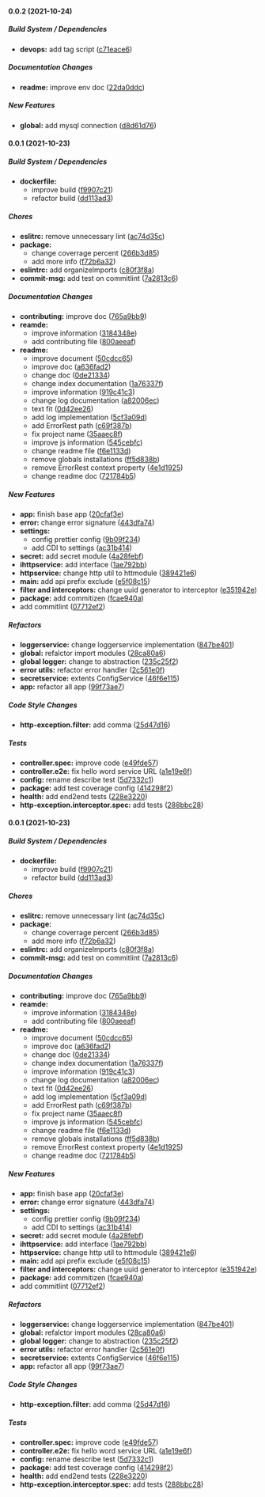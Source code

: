 #### 0.0.2 (2021-10-24)

##### Build System / Dependencies

* **devops:**  add tag script ([c71eace6](https://github.com/mikemajesty/nestjs-boilerplat/commit/c71eace69c42286f9b22e4a5fa361be7acb46554))

##### Documentation Changes

* **readme:**  improve env doc ([22da0ddc](https://github.com/mikemajesty/nestjs-boilerplat/commit/22da0ddc4029945a1dc2bcad5f61dd0dcb59ff0f))

##### New Features

* **global:**  add mysql connection ([d8d61d76](https://github.com/mikemajesty/nestjs-boilerplat/commit/d8d61d76ef10eb711afbcd5035b00da2f5273b2a))

#### 0.0.1 (2021-10-23)

##### Build System / Dependencies

* **dockerfile:**
  *  improve build ([f9907c21](https://github.com/mikemajesty/nestjs-boilerplat/commit/f9907c21411d4415534031eac33c2579c9a252f0))
  *  refactor build ([dd113ad3](https://github.com/mikemajesty/nestjs-boilerplat/commit/dd113ad3e53cd94e76a09b5053a1fd8860d785da))

##### Chores

* **eslitrc:**  remove unnecessary lint ([ac74d35c](https://github.com/mikemajesty/nestjs-boilerplat/commit/ac74d35c32d218767e4e893feb6179e06051ac5d))
* **package:**
  *  change coverrage percent ([266b3d85](https://github.com/mikemajesty/nestjs-boilerplat/commit/266b3d850548847e06cb152267ce6f82c6671211))
  *  add more info ([f72b6a32](https://github.com/mikemajesty/nestjs-boilerplat/commit/f72b6a32e127d9f5979505f0ba00dec5a3e4bf8e))
* **eslintrc:**  add organizeImports ([c80f3f8a](https://github.com/mikemajesty/nestjs-boilerplat/commit/c80f3f8a8e0ec82e0433e86153cdaa3dfb5d25dc))
* **commit-msg:**  add test on commitlint ([7a2813c6](https://github.com/mikemajesty/nestjs-boilerplat/commit/7a2813c67c72dcae803826d33c2d7054914332b7))

##### Documentation Changes

* **contributing:**  improve doc ([765a9bb9](https://github.com/mikemajesty/nestjs-boilerplat/commit/765a9bb9a5b5c906ffab74d7ac290c06613806fd))
* **reamde:**
  *  improve information ([3184348e](https://github.com/mikemajesty/nestjs-boilerplat/commit/3184348e16407bafec023b592b184b7fe259329f))
  *  add contributing file ([800aeeaf](https://github.com/mikemajesty/nestjs-boilerplat/commit/800aeeaf4c37c8fff50c57ec26817cb5af3ad9d2))
* **readme:**
  *  improve document ([50cdcc65](https://github.com/mikemajesty/nestjs-boilerplat/commit/50cdcc65041b3af5f92e96f332468e7aa61ede8d))
  *  improve doc ([a636fad2](https://github.com/mikemajesty/nestjs-boilerplat/commit/a636fad286224d5488457f1ebb7972f52c783fe1))
  *  change doc ([0de21334](https://github.com/mikemajesty/nestjs-boilerplat/commit/0de2133441fc8baaeb48fb54a0e960f2e3cd4fc3))
  *  change index documentation ([1a76337f](https://github.com/mikemajesty/nestjs-boilerplat/commit/1a76337fc5ba22f72c1fc14cde8273e3ad80714a))
  *  improve information ([919c41c3](https://github.com/mikemajesty/nestjs-boilerplat/commit/919c41c3d10b91b9c59e95958654c4a0ab8b92b1))
  *  change log documentation ([a82006ec](https://github.com/mikemajesty/nestjs-boilerplat/commit/a82006ec2903f7d3bddf62e6bc0c46523da09ae8))
  *  text fit ([0d42ee26](https://github.com/mikemajesty/nestjs-boilerplat/commit/0d42ee261c8697e97d8d682d9771707a53b925f3))
  *  add log implementation ([5cf3a09d](https://github.com/mikemajesty/nestjs-boilerplat/commit/5cf3a09d2b179984a0766b7e05a946a8687dfa31))
  *  add ErrorRest path ([c69f387b](https://github.com/mikemajesty/nestjs-boilerplat/commit/c69f387b990d25b9c4949c1886d1a0ed22f061de))
  *  fix project name ([35aaec8f](https://github.com/mikemajesty/nestjs-boilerplat/commit/35aaec8f6a4c6f252817f932d458ebbc54f87b7b))
  *  improve js information ([545cebfc](https://github.com/mikemajesty/nestjs-boilerplat/commit/545cebfcd40115bf4fdd812c8f40bd62cd8f8661))
  *  change readme file ([f6e1133d](https://github.com/mikemajesty/nestjs-boilerplat/commit/f6e1133d20c37e057cab7d7b527d6e9615473d11))
  *  remove globals installations ([ff5d838b](https://github.com/mikemajesty/nestjs-boilerplat/commit/ff5d838ba52c8e291c16d895562af78d31a19f23))
  *  remove ErrorRest context property ([4e1d1925](https://github.com/mikemajesty/nestjs-boilerplat/commit/4e1d1925b1dd100307a374b4684b4453c5e66166))
  *  change readme doc ([721784b5](https://github.com/mikemajesty/nestjs-boilerplat/commit/721784b572c4d415e51ad0536584214dcb8968af))

##### New Features

* **app:**  finish base app ([20cfaf3e](https://github.com/mikemajesty/nestjs-boilerplat/commit/20cfaf3efcdb61fce6e24e2163371f068b8921cb))
* **error:**  change error signature ([443dfa74](https://github.com/mikemajesty/nestjs-boilerplat/commit/443dfa746795b4ee6d2ac0a350459e3e3cf1bbe1))
* **settings:**
  *  config prettier config ([9b09f234](https://github.com/mikemajesty/nestjs-boilerplat/commit/9b09f2341974a4c06e72f50e27ea70ac65753a8d))
  *  add CDI to settings ([ac31b414](https://github.com/mikemajesty/nestjs-boilerplat/commit/ac31b4144fd7145d6e60bde9558a070571861d76))
* **secret:**  add secret module ([4a28febf](https://github.com/mikemajesty/nestjs-boilerplat/commit/4a28febf689145ec89b13215c7f6a3383b3d3fcd))
* **ihttpservice:**  add interface ([1ae792bb](https://github.com/mikemajesty/nestjs-boilerplat/commit/1ae792bb24ac49eafb910695e4447848a91eb908))
* **httpservice:**  change http util to httmodule ([389421e6](https://github.com/mikemajesty/nestjs-boilerplat/commit/389421e6235c98b1e91dfa0ed68e4f9cd3e58456))
* **main:**  add api prefix exclude ([e5f08c15](https://github.com/mikemajesty/nestjs-boilerplat/commit/e5f08c15fe293147ea7241ae8791507dd37317d3))
* **filter and interceptors:**  change uuid generator to interceptor ([e351942e](https://github.com/mikemajesty/nestjs-boilerplat/commit/e351942e4a9a55d10e70590ce4eec85a17713f2d))
* **package:**  add commitizen ([fcae940a](https://github.com/mikemajesty/nestjs-boilerplat/commit/fcae940a9f0f982266dd1cd94e2e2d78463f8573))
*  add commitlint ([07712ef2](https://github.com/mikemajesty/nestjs-boilerplat/commit/07712ef2a0a9411242155adcd913d341a5ee8f1b))

##### Refactors

* **loggerservice:**  change loggerservice implementation ([847be401](https://github.com/mikemajesty/nestjs-boilerplat/commit/847be40112ec7c30e4fd8226ef8d6746020e33c0))
* **global:**  refalctor import modules ([28ca80a6](https://github.com/mikemajesty/nestjs-boilerplat/commit/28ca80a685bcbb9b136a522f45184d6654de1e02))
* **global logger:**  change to abstraction ([235c25f2](https://github.com/mikemajesty/nestjs-boilerplat/commit/235c25f23f3463204e955fdaa709060459676a73))
* **error utils:**  refactor error handler ([2c561e0f](https://github.com/mikemajesty/nestjs-boilerplat/commit/2c561e0fae81231c7de39f509a8c05dde97b1097))
* **secretservice:**  extents ConfigService ([46f6e115](https://github.com/mikemajesty/nestjs-boilerplat/commit/46f6e11581ce45500a4f2df046007195b7e062a1))
* **app:**  refactor all app ([99f73ae7](https://github.com/mikemajesty/nestjs-boilerplat/commit/99f73ae79b0b1b54fedfe87b1e2c3930e5604729))

##### Code Style Changes

* **http-exception.filter:**  add comma ([25d47d16](https://github.com/mikemajesty/nestjs-boilerplat/commit/25d47d16773b22e6d97e36ecae06c54c04bea09f))

##### Tests

* **controller.spec:**  improve code ([e49fde57](https://github.com/mikemajesty/nestjs-boilerplat/commit/e49fde574d96d83c7b6acfdac804c77ea9a92157))
* **controller.e2e:**  fix hello word service URL ([a1e19e6f](https://github.com/mikemajesty/nestjs-boilerplat/commit/a1e19e6f762090eea372e4a47e59d85224af3ce2))
* **config:**  rename describe test ([5d7332c1](https://github.com/mikemajesty/nestjs-boilerplat/commit/5d7332c1292544ad64ea17ace9fa3c547fc52daa))
* **package:**  add test coverage config ([414298f2](https://github.com/mikemajesty/nestjs-boilerplat/commit/414298f22c7e2ad4402a3e0dfbc52180fa56595a))
* **health:**  add end2end tests ([228e3220](https://github.com/mikemajesty/nestjs-boilerplat/commit/228e322041d11b4ae3196ae6f7458f4905b15d15))
* **http-exception.interceptor.spec:**  add tests ([288bbc28](https://github.com/mikemajesty/nestjs-boilerplat/commit/288bbc2853de9f81ba77eea44f2ad22b95ac92a8))

#### 0.0.1 (2021-10-23)

##### Build System / Dependencies

* **dockerfile:**
  *  improve build ([f9907c21](https://github.com/mikemajesty/nestjs-boilerplat/commit/f9907c21411d4415534031eac33c2579c9a252f0))
  *  refactor build ([dd113ad3](https://github.com/mikemajesty/nestjs-boilerplat/commit/dd113ad3e53cd94e76a09b5053a1fd8860d785da))

##### Chores

* **eslitrc:**  remove unnecessary lint ([ac74d35c](https://github.com/mikemajesty/nestjs-boilerplat/commit/ac74d35c32d218767e4e893feb6179e06051ac5d))
* **package:**
  *  change coverrage percent ([266b3d85](https://github.com/mikemajesty/nestjs-boilerplat/commit/266b3d850548847e06cb152267ce6f82c6671211))
  *  add more info ([f72b6a32](https://github.com/mikemajesty/nestjs-boilerplat/commit/f72b6a32e127d9f5979505f0ba00dec5a3e4bf8e))
* **eslintrc:**  add organizeImports ([c80f3f8a](https://github.com/mikemajesty/nestjs-boilerplat/commit/c80f3f8a8e0ec82e0433e86153cdaa3dfb5d25dc))
* **commit-msg:**  add test on commitlint ([7a2813c6](https://github.com/mikemajesty/nestjs-boilerplat/commit/7a2813c67c72dcae803826d33c2d7054914332b7))

##### Documentation Changes

* **contributing:**  improve doc ([765a9bb9](https://github.com/mikemajesty/nestjs-boilerplat/commit/765a9bb9a5b5c906ffab74d7ac290c06613806fd))
* **reamde:**
  *  improve information ([3184348e](https://github.com/mikemajesty/nestjs-boilerplat/commit/3184348e16407bafec023b592b184b7fe259329f))
  *  add contributing file ([800aeeaf](https://github.com/mikemajesty/nestjs-boilerplat/commit/800aeeaf4c37c8fff50c57ec26817cb5af3ad9d2))
* **readme:**
  *  improve document ([50cdcc65](https://github.com/mikemajesty/nestjs-boilerplat/commit/50cdcc65041b3af5f92e96f332468e7aa61ede8d))
  *  improve doc ([a636fad2](https://github.com/mikemajesty/nestjs-boilerplat/commit/a636fad286224d5488457f1ebb7972f52c783fe1))
  *  change doc ([0de21334](https://github.com/mikemajesty/nestjs-boilerplat/commit/0de2133441fc8baaeb48fb54a0e960f2e3cd4fc3))
  *  change index documentation ([1a76337f](https://github.com/mikemajesty/nestjs-boilerplat/commit/1a76337fc5ba22f72c1fc14cde8273e3ad80714a))
  *  improve information ([919c41c3](https://github.com/mikemajesty/nestjs-boilerplat/commit/919c41c3d10b91b9c59e95958654c4a0ab8b92b1))
  *  change log documentation ([a82006ec](https://github.com/mikemajesty/nestjs-boilerplat/commit/a82006ec2903f7d3bddf62e6bc0c46523da09ae8))
  *  text fit ([0d42ee26](https://github.com/mikemajesty/nestjs-boilerplat/commit/0d42ee261c8697e97d8d682d9771707a53b925f3))
  *  add log implementation ([5cf3a09d](https://github.com/mikemajesty/nestjs-boilerplat/commit/5cf3a09d2b179984a0766b7e05a946a8687dfa31))
  *  add ErrorRest path ([c69f387b](https://github.com/mikemajesty/nestjs-boilerplat/commit/c69f387b990d25b9c4949c1886d1a0ed22f061de))
  *  fix project name ([35aaec8f](https://github.com/mikemajesty/nestjs-boilerplat/commit/35aaec8f6a4c6f252817f932d458ebbc54f87b7b))
  *  improve js information ([545cebfc](https://github.com/mikemajesty/nestjs-boilerplat/commit/545cebfcd40115bf4fdd812c8f40bd62cd8f8661))
  *  change readme file ([f6e1133d](https://github.com/mikemajesty/nestjs-boilerplat/commit/f6e1133d20c37e057cab7d7b527d6e9615473d11))
  *  remove globals installations ([ff5d838b](https://github.com/mikemajesty/nestjs-boilerplat/commit/ff5d838ba52c8e291c16d895562af78d31a19f23))
  *  remove ErrorRest context property ([4e1d1925](https://github.com/mikemajesty/nestjs-boilerplat/commit/4e1d1925b1dd100307a374b4684b4453c5e66166))
  *  change readme doc ([721784b5](https://github.com/mikemajesty/nestjs-boilerplat/commit/721784b572c4d415e51ad0536584214dcb8968af))

##### New Features

* **app:**  finish base app ([20cfaf3e](https://github.com/mikemajesty/nestjs-boilerplat/commit/20cfaf3efcdb61fce6e24e2163371f068b8921cb))
* **error:**  change error signature ([443dfa74](https://github.com/mikemajesty/nestjs-boilerplat/commit/443dfa746795b4ee6d2ac0a350459e3e3cf1bbe1))
* **settings:**
  *  config prettier config ([9b09f234](https://github.com/mikemajesty/nestjs-boilerplat/commit/9b09f2341974a4c06e72f50e27ea70ac65753a8d))
  *  add CDI to settings ([ac31b414](https://github.com/mikemajesty/nestjs-boilerplat/commit/ac31b4144fd7145d6e60bde9558a070571861d76))
* **secret:**  add secret module ([4a28febf](https://github.com/mikemajesty/nestjs-boilerplat/commit/4a28febf689145ec89b13215c7f6a3383b3d3fcd))
* **ihttpservice:**  add interface ([1ae792bb](https://github.com/mikemajesty/nestjs-boilerplat/commit/1ae792bb24ac49eafb910695e4447848a91eb908))
* **httpservice:**  change http util to httmodule ([389421e6](https://github.com/mikemajesty/nestjs-boilerplat/commit/389421e6235c98b1e91dfa0ed68e4f9cd3e58456))
* **main:**  add api prefix exclude ([e5f08c15](https://github.com/mikemajesty/nestjs-boilerplat/commit/e5f08c15fe293147ea7241ae8791507dd37317d3))
* **filter and interceptors:**  change uuid generator to interceptor ([e351942e](https://github.com/mikemajesty/nestjs-boilerplat/commit/e351942e4a9a55d10e70590ce4eec85a17713f2d))
* **package:**  add commitizen ([fcae940a](https://github.com/mikemajesty/nestjs-boilerplat/commit/fcae940a9f0f982266dd1cd94e2e2d78463f8573))
*  add commitlint ([07712ef2](https://github.com/mikemajesty/nestjs-boilerplat/commit/07712ef2a0a9411242155adcd913d341a5ee8f1b))

##### Refactors

* **loggerservice:**  change loggerservice implementation ([847be401](https://github.com/mikemajesty/nestjs-boilerplat/commit/847be40112ec7c30e4fd8226ef8d6746020e33c0))
* **global:**  refalctor import modules ([28ca80a6](https://github.com/mikemajesty/nestjs-boilerplat/commit/28ca80a685bcbb9b136a522f45184d6654de1e02))
* **global logger:**  change to abstraction ([235c25f2](https://github.com/mikemajesty/nestjs-boilerplat/commit/235c25f23f3463204e955fdaa709060459676a73))
* **error utils:**  refactor error handler ([2c561e0f](https://github.com/mikemajesty/nestjs-boilerplat/commit/2c561e0fae81231c7de39f509a8c05dde97b1097))
* **secretservice:**  extents ConfigService ([46f6e115](https://github.com/mikemajesty/nestjs-boilerplat/commit/46f6e11581ce45500a4f2df046007195b7e062a1))
* **app:**  refactor all app ([99f73ae7](https://github.com/mikemajesty/nestjs-boilerplat/commit/99f73ae79b0b1b54fedfe87b1e2c3930e5604729))

##### Code Style Changes

* **http-exception.filter:**  add comma ([25d47d16](https://github.com/mikemajesty/nestjs-boilerplat/commit/25d47d16773b22e6d97e36ecae06c54c04bea09f))

##### Tests

* **controller.spec:**  improve code ([e49fde57](https://github.com/mikemajesty/nestjs-boilerplat/commit/e49fde574d96d83c7b6acfdac804c77ea9a92157))
* **controller.e2e:**  fix hello word service URL ([a1e19e6f](https://github.com/mikemajesty/nestjs-boilerplat/commit/a1e19e6f762090eea372e4a47e59d85224af3ce2))
* **config:**  rename describe test ([5d7332c1](https://github.com/mikemajesty/nestjs-boilerplat/commit/5d7332c1292544ad64ea17ace9fa3c547fc52daa))
* **package:**  add test coverage config ([414298f2](https://github.com/mikemajesty/nestjs-boilerplat/commit/414298f22c7e2ad4402a3e0dfbc52180fa56595a))
* **health:**  add end2end tests ([228e3220](https://github.com/mikemajesty/nestjs-boilerplat/commit/228e322041d11b4ae3196ae6f7458f4905b15d15))
* **http-exception.interceptor.spec:**  add tests ([288bbc28](https://github.com/mikemajesty/nestjs-boilerplat/commit/288bbc2853de9f81ba77eea44f2ad22b95ac92a8))


